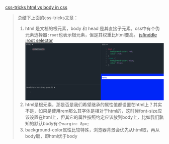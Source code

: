 [css-tricks html vs body in css](https://css-tricks.com/html-vs-body-in-css/)

>总结下上面的css-tricks文章：
>1. html 是文档的根元素，body 和 head 是其直接子元素。css中有个伪元素选择器`:root`也表示根元素，但是其权重比html要高。 [jsfinddle :root selector](https://jsfiddle.net/bmxklyzj/hmmy9n7s/)
>![](https://github.com/bmxklYzj/demo-exercise/raw/master/markdownImage/2018/root-selector.png
)
>2. html是根元素，那是否是我们希望继承的属性值都设置在html上？其实不是，如果是使用rem那么其字体是相对于html的，这时候font-size应该设置在html上，但其它的属性按照约定应该放到body上，比如我们孰知的默认body有个`margin: 8px;`
>3. background-color属性比较特殊，浏览器背景会优先从html取，再从body取，即html优于body
